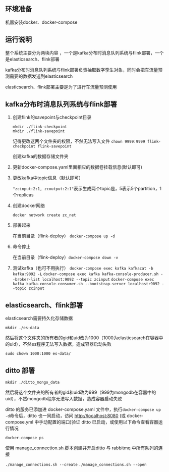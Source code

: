 ## 环境准备
机器安装docker、docker-compose
## 运行说明
整个系统主要分为两块内容 ，一个是kafka分布时消息队列系统与flink部署，一个是elasticsearch、flink部署

kafka分布时消息队列系统与flink部署负责抽取数字孪生对象，同时会把车流量预测需要的数据发送到elasticsearch

elasticsearch、flink部署主要是为了进行车流量预测使用
## kafka分布时消息队列系统与flink部署

1. 创建flink的savepoint与checkpoint目录
    ```
    mkdir ./flink-checkpoint
    mkdir ./flink-savepoint
    ```
    
    记得更改这两个文件夹的权限，不然无法写入文件
    `chown 9999:9999 flink-checkpoint flink-savepoint`

    创建kafka的数据存储文件夹
    
2. 更新docker-compose.yaml里面相应的数据卷挂载信息(默认即可)

3. 更改kafka中topic信息（默认即可）

    `"zcinput:2:1, zcoutput:2:1"`表示生成两个topic是，5表示5个partition，1个replicas
4. 创建docker网络

    `docker network create zc_net`

4. 部署起来
   
   在当前目录（flink-deploy） `docker-compose up -d`

5. 命令停止

    在当前目录（flink-deploy）`docker-compose down -v`

6. 测试kafka（也可不用执行）
    `docker-compose exec kafka kafkacat -b kafka:9092 -L`
    `docker-compose exec kafka kafka-console-producer.sh --broker-list localhost:9092 --topic zcinput`
    `docker-compose exec kafka kafka-console-consumer.sh --bootstrap-server localhost:9092 --topic zcinput`
## elasticsearch、flink部署

elasticsearch需要持久化存储数据

`mkdir ./es-data`

然后将这个文件夹的所有者的gid和uid改为1000（1000为elasticsearch在容器中的uid），不然es程序无法写入数据，造成容器启动失败

`sudo chown 1000:1000 es-data/`


## ditto 部署

`mkdir ./ditto_mongo_data`

然后将这个文件夹的所有者的gid和uid改为999（999为mongodb在容器中的uid），不然mongodb程序无法写入数据，造成容器启动失败

ditto 的服务已添加进 docker-compose.yaml 文件中，执行`docker-compose up -d`命令后，ditto 也一同启动，访问 [http://localhost:8080](http://localhost:8080) (或 docker-compose.yml 中手动配置的端口)验证 ditto 已启动，或使用以下命令查看容器运行情况  

`docker-compose ps`

使用 manage_connection.sh 脚本创建并开启ditto 与 rabbitmq 中所有队列的连接

`./manage_connections.sh --create`
`./manage_connections.sh --open`